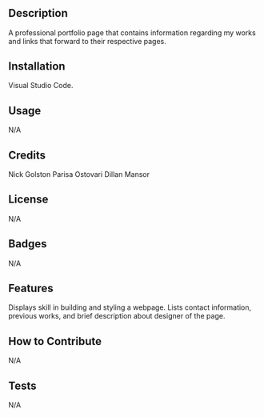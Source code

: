 # <Portfolio>
## Description
A professional portfolio page that contains information regarding my works and links that forward to their respective pages.  
## Installation
Visual Studio Code.
## Usage
N/A
## Credits
Nick Golston
Parisa Ostovari
Dillan Mansor
## License
N/A
## Badges
N/A
## Features
Displays skill in building and styling a webpage. Lists contact information, previous works, and brief description about designer of the page.  
## How to Contribute
N/A
## Tests
N/A

